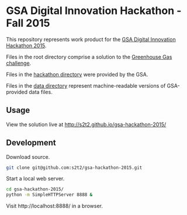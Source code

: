 # GSA Digital Innovation Hackathon - Fall 2015

This repository represents work product for the [GSA Digital Innovation Hackathon 2015](https://github.com/GSA/open.gsa.gov/tree/4a6296d66df4e313ac4901c025c5f5338d271152/Digital-Innovation-Hackathon-Fall2015).

Files in the root directory comprise a solution to the [Greenhouse Gas challenge](CHALLENGE.md).

Files in the [hackathon directory](/hackathon) were provided by the GSA.

Files in the [data directory](/data) represent machine-readable versions of GSA-provided data files.

## Usage

View the solution live at http://s2t2.github.io/gsa-hackathon-2015/

## Development

Download source.

```` sh
git clone git@github.com:s2t2/gsa-hackathon-2015.git
````

Start a local web server.

```` sh
cd gsa-hackathon-2015/
python -m SimpleHTTPServer 8888 &
````

Visit http://localhost:8888/ in a browser.
